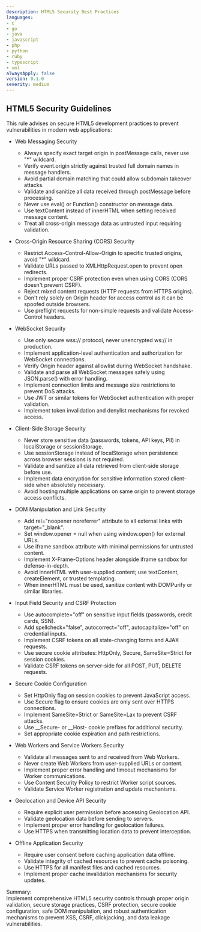 ```yaml
---
description: HTML5 Security Best Practices
languages:
- c
- go
- java
- javascript
- php
- python
- ruby
- typescript
- xml
alwaysApply: false
version: 0.1.0
severity: medium
---
```


## HTML5 Security Guidelines

This rule advises on secure HTML5 development practices to prevent vulnerabilities in modern web applications:

- Web Messaging Security
  - Always specify exact target origin in postMessage calls, never use "*" wildcard.
  - Verify event.origin strictly against trusted full domain names in message handlers.
  - Avoid partial domain matching that could allow subdomain takeover attacks.
  - Validate and sanitize all data received through postMessage before processing.
  - Never use eval() or Function() constructor on message data.
  - Use textContent instead of innerHTML when setting received message content.
  - Treat all cross-origin message data as untrusted input requiring validation.

- Cross-Origin Resource Sharing (CORS) Security
  - Restrict Access-Control-Allow-Origin to specific trusted origins, avoid "*" wildcard.
  - Validate URLs passed to XMLHttpRequest.open to prevent open redirects.
  - Implement proper CSRF protection even when using CORS (CORS doesn't prevent CSRF).
  - Reject mixed content requests (HTTP requests from HTTPS origins).
  - Don't rely solely on Origin header for access control as it can be spoofed outside browsers.
  - Use preflight requests for non-simple requests and validate Access-Control headers.

- WebSocket Security
  - Use only secure wss:// protocol, never unencrypted ws:// in production.
  - Implement application-level authentication and authorization for WebSocket connections.
  - Verify Origin header against allowlist during WebSocket handshake.
  - Validate and parse all WebSocket messages safely using JSON.parse() with error handling.
  - Implement connection limits and message size restrictions to prevent DoS attacks.
  - Use JWT or similar tokens for WebSocket authentication with proper validation.
  - Implement token invalidation and denylist mechanisms for revoked access.

- Client-Side Storage Security
  - Never store sensitive data (passwords, tokens, API keys, PII) in localStorage or sessionStorage.
  - Use sessionStorage instead of localStorage when persistence across browser sessions is not required.
  - Validate and sanitize all data retrieved from client-side storage before use.
  - Implement data encryption for sensitive information stored client-side when absolutely necessary.
  - Avoid hosting multiple applications on same origin to prevent storage access conflicts.

- DOM Manipulation and Link Security
  - Add rel="noopener noreferrer" attribute to all external links with target="_blank".
  - Set window.opener = null when using window.open() for external URLs.
  - Use iframe sandbox attribute with minimal permissions for untrusted content.
  - Implement X-Frame-Options header alongside iframe sandbox for defense-in-depth.
  - Avoid innerHTML with user-supplied content; use textContent, createElement, or trusted templating.
  - When innerHTML must be used, sanitize content with DOMPurify or similar libraries.

- Input Field Security and CSRF Protection
  - Use autocomplete="off" on sensitive input fields (passwords, credit cards, SSN).
  - Add spellcheck="false", autocorrect="off", autocapitalize="off" on credential inputs.
  - Implement CSRF tokens on all state-changing forms and AJAX requests.
  - Use secure cookie attributes: HttpOnly, Secure, SameSite=Strict for session cookies.
  - Validate CSRF tokens on server-side for all POST, PUT, DELETE requests.

- Secure Cookie Configuration
  - Set HttpOnly flag on session cookies to prevent JavaScript access.
  - Use Secure flag to ensure cookies are only sent over HTTPS connections.
  - Implement SameSite=Strict or SameSite=Lax to prevent CSRF attacks.
  - Use __Secure- or __Host- cookie prefixes for additional security.
  - Set appropriate cookie expiration and path restrictions.

- Web Workers and Service Workers Security
  - Validate all messages sent to and received from Web Workers.
  - Never create Web Workers from user-supplied URLs or content.
  - Implement proper error handling and timeout mechanisms for Worker communications.
  - Use Content Security Policy to restrict Worker script sources.
  - Validate Service Worker registration and update mechanisms.

- Geolocation and Device API Security
  - Require explicit user permission before accessing Geolocation API.
  - Validate geolocation data before sending to servers.
  - Implement proper error handling for geolocation failures.
  - Use HTTPS when transmitting location data to prevent interception.

- Offline Application Security
  - Require user consent before caching application data offline.
  - Validate integrity of cached resources to prevent cache poisoning.
  - Use HTTPS for all manifest files and cached resources.
  - Implement proper cache invalidation mechanisms for security updates.

Summary:  
Implement comprehensive HTML5 security controls through proper origin validation, secure storage practices, CSRF protection, secure cookie configuration, safe DOM manipulation, and robust authentication mechanisms to prevent XSS, CSRF, clickjacking, and data leakage vulnerabilities.